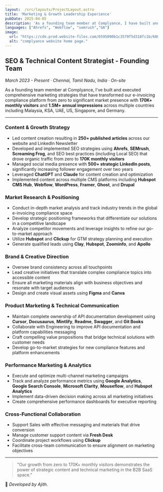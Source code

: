 ```yaml
---
layout:  /src/layouts/ProjectLayout.astro
title: 'Marketing & Growth Leadership Experience'
pubDate: 2025-04-05
description: 'As a founding team member at Complyance, I have built and executed comprehensive marketing strategies that transformed our e-invoicing compliance platform from zero to significant market presence with 170K+ monthly visitors and millions annual impressions.'
languages: ["Ahrefs", "Webflow", "semrush","GA"]
image:
  url: "https://cdn.prod.website-files.com/6595090b1c3579f5d318fc1b/6800b8efe89907d8acdaa167_Screenshot%202025-04-17%20at%201.46.24%E2%80%AFPM.png"
  alt: "complyance website home page."
--- 
```


## SEO & Technical Content Strategist - Founding Team
*March 2023 - Present · Chennai, Tamil Nadu, India · On-site*

As a founding team member at Complyance, I've built and executed comprehensive marketing strategies that have transformed our e-invoicing compliance platform from zero to significant market presence with **170K+ monthly visitors** and **1.5M+ annual impressions** across multiple countries including Malaysia, KSA, UAE, US, Singapore, and Germany.

---

### Content & Growth Strategy

- Led content creation resulting in **250+ published articles** across our website and LinkedIn Newsletter
- Developed and implemented SEO strategies using **Ahrefs**, **SEMrush**, **Screaming Frog**, and SEO best practices (including Local SEO) that drove organic traffic from zero to **170K monthly visitors**
- Managed social media presence with **500+ strategic LinkedIn posts**, significantly increasing follower engagement over two years
- Leveraged **ChatGPT** and **Claude** for content creation and optimization
- Implemented content across multiple CMS platforms including **Hubspot CMS Hub**, **Webflow**, **WordPress**, **Framer**, **Ghost**, and **Drupal**

### Market Research & Positioning

- Conduct in-depth market analysis and track industry trends in the global e-invoicing compliance space
- Develop strategic positioning frameworks that differentiate our solutions in a competitive landscape
- Analyze competitor movements and leverage insights to refine our go-to-market approach
- Utilize **Hubspot** and **Clickup** for GTM strategy planning and execution
- Generate qualified leads using **Clay**, **Hubspot**, **Zoominfo**, and **Apollo**

### Brand & Creative Direction

- Oversee brand consistency across all touchpoints
- Lead creative initiatives that translate complex compliance topics into accessible content
- Ensure all marketing materials align with business objectives and resonate with target audiences
- Design and create visual assets using **Figma** and **Canva**

### Product Marketing & Technical Communication

- Maintain complete ownership of API documentation development using **Cursor**, **Docusaurus**, **Mintlify**, **Readme**, **Swagger**, and **Git Books**
- Collaborate with Engineering to improve API documentation and platform capabilities messaging
- Craft compelling value propositions that bridge technical solutions with customer needs
- Develop go-to-market strategies for new compliance features and platform enhancements

### Performance Marketing & Analytics

- Execute and optimize multi-channel marketing campaigns
- Track and analyze performance metrics using **Google Analytics**, **Google Search Console**, **Microsoft Clarity**, **Mouseflow**, and **Hubspot Analytics**
- Implement data-driven decision making across all marketing initiatives
- Create comprehensive performance dashboards for executive reporting

### Cross-Functional Collaboration

- Support Sales with effective messaging and materials that drive conversion
- Manage customer support content via **Fresh Desk**
- Coordinate project workflows using **Clickup**
- Facilitate cross-team communication to ensure alignment on marketing objectives

---

> "Our growth from zero to 170K+ monthly visitors demonstrates the power of strategic content and technical marketing in the B2B SaaS space."

🚀 *Developed by Ajith.*
